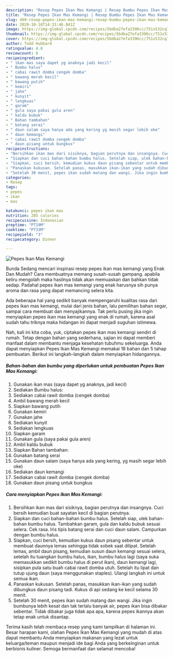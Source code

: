 ```yaml
---
description: "Resep Pepes Ikan Mas Kemangi | Resep Bumbu Pepes Ikan Mas Kemangi Yang Bisa Manjain Lidah"
title: "Resep Pepes Ikan Mas Kemangi | Resep Bumbu Pepes Ikan Mas Kemangi Yang Bisa Manjain Lidah"
slug: 469-resep-pepes-ikan-mas-kemangi-resep-bumbu-pepes-ikan-mas-kemangi-yang-bisa-manjain-lidah
date: 2020-10-16T14:33:46.041Z
image: https://img-global.cpcdn.com/recipes/5bdba27efa3396cc/751x532cq70/pepes-ikan-mas-kemangi-foto-resep-utama.jpg
thumbnail: https://img-global.cpcdn.com/recipes/5bdba27efa3396cc/751x532cq70/pepes-ikan-mas-kemangi-foto-resep-utama.jpg
cover: https://img-global.cpcdn.com/recipes/5bdba27efa3396cc/751x532cq70/pepes-ikan-mas-kemangi-foto-resep-utama.jpg
author: Todd Hubbard
ratingvalue: 4.8
reviewcount: 6
recipeingredient:
- " ikan mas saya dapet yg anaknya jadi kecil"
- " Bumbu halus"
- " cabai rawit domba cengek domba"
- " bawang merah kecil"
- " bawang putih"
- " kemiri"
- " jahe"
- " kunyit"
- " lengkuas"
- " garam"
- " gula saya pakai gula aren"
- " kaldu bubuk"
- " Bahan tambahan"
- " batang serai"
- " daun salam saya hanya ada yang kering yg masih segar lebih oke"
- " daun kemangi"
- " cabai rawit domba cengek domba"
- " daun pisang untuk bungkus"
recipeinstructions:
- "Bersihkan ikan mas dari sisiknya, bagian perutnya dan insangnya. Cuci bersih kemudian buat sayatan kecil di bagian perutnya."
- "Siapkan dan cuci bahan-bahan bumbu halus. Setelah siap, ulek bahan-bahan bumbu halus. Tambahkan garam, gula dan kaldu bubuk sesuai selera. Cek rasa. Iris tipis batang serai dan cuci daun salam. Campurkan dengan bumbu halus."
- "Siapkan, cuci bersih, kemudian kukus daun pisang sebentar untuk membuat daunnya lemas sehingga tidak sobek saat dilipat. Setelah lemas, ambil daun pisang, kemudian susun daun kemangi sesuai selera, setelah itu tuangkan bumbu halus, ikan, bumbu halus lagi (saya suka memasukkan sedikit bumbu halus di perut ikan), daun kemangi lagi, sisipkan pula satu buah cabai rawit domba utuh. Setelah itu lipat dan tutup ujung daun (saya menggunakan staples). Ulangi langkah ini untuk semua ikan."
- "Panaskan kukusan. Setelah panas, masukkan ikan-ikan yang sudah dibungkus daun pisang tadi. Kukus di api sedang ke kecil selama 30 menit."
- "Setelah 30 menit, pepes ikan sudah matang dan wangi. Jika ingin bumbunya lebih kesat dan tak terlalu banyak air, pepes ikan bisa dibakar sebentar. Tidak dibakar juga tidak apa apa, karena pepes ikannya akan tetap enak untuk disantap."
categories:
- Resep
tags:
- pepes
- ikan
- mas

katakunci: pepes ikan mas 
nutrition: 285 calories
recipecuisine: Indonesian
preptime: "PT19M"
cooktime: "PT33M"
recipeyield: "3"
recipecategory: Dinner

---
```



![Pepes Ikan Mas Kemangi](https://img-global.cpcdn.com/recipes/5bdba27efa3396cc/751x532cq70/pepes-ikan-mas-kemangi-foto-resep-utama.jpg)

Bunda Sedang mencari inspirasi resep pepes ikan mas kemangi yang Enak Dan Mudah? Cara membuatnya memang susah-susah gampang. apabila keliru mengolah maka hasilnya tidak akan memuaskan dan bahkan tidak sedap. Padahal pepes ikan mas kemangi yang enak harusnya sih punya aroma dan rasa yang dapat memancing selera kita.

Ada beberapa hal yang sedikit banyak mempengaruhi kualitas rasa dari pepes ikan mas kemangi, mulai dari jenis bahan, lalu pemilihan bahan segar, sampai cara membuat dan menyajikannya. Tak perlu pusing jika ingin menyiapkan pepes ikan mas kemangi yang enak di rumah, karena asal sudah tahu triknya maka hidangan ini dapat menjadi suguhan istimewa.




Nah, kali ini kita coba, yuk, ciptakan pepes ikan mas kemangi sendiri di rumah. Tetap dengan bahan yang sederhana, sajian ini dapat memberi manfaat dalam membantu menjaga kesehatan tubuhmu sekeluarga. Anda dapat menyiapkan Pepes Ikan Mas Kemangi memakai 18 bahan dan 5 tahap pembuatan. Berikut ini langkah-langkah dalam menyiapkan hidangannya.

<!--inarticleads1-->

##### Bahan-bahan dan bumbu yang diperlukan untuk pembuatan Pepes Ikan Mas Kemangi:

1. Gunakan  ikan mas (saya dapet yg anaknya, jadi kecil)
1. Sediakan  Bumbu halus:
1. Sediakan  cabai rawit domba (cengek domba)
1. Ambil  bawang merah kecil
1. Siapkan  bawang putih
1. Gunakan  kemiri
1. Gunakan  jahe
1. Sediakan  kunyit
1. Sediakan  lengkuas
1. Siapkan  garam
1. Gunakan  gula (saya pakai gula aren)
1. Ambil  kaldu bubuk
1. Siapkan  Bahan tambahan:
1. Gunakan  batang serai
1. Gunakan  daun salam (saya hanya ada yang kering, yg masih segar lebih oke)
1. Sediakan  daun kemangi
1. Sediakan  cabai rawit domba (cengek domba)
1. Gunakan  daun pisang untuk bungkus




<!--inarticleads2-->

##### Cara menyiapkan Pepes Ikan Mas Kemangi:

1. Bersihkan ikan mas dari sisiknya, bagian perutnya dan insangnya. Cuci bersih kemudian buat sayatan kecil di bagian perutnya.
1. Siapkan dan cuci bahan-bahan bumbu halus. Setelah siap, ulek bahan-bahan bumbu halus. Tambahkan garam, gula dan kaldu bubuk sesuai selera. Cek rasa. Iris tipis batang serai dan cuci daun salam. Campurkan dengan bumbu halus.
1. Siapkan, cuci bersih, kemudian kukus daun pisang sebentar untuk membuat daunnya lemas sehingga tidak sobek saat dilipat. Setelah lemas, ambil daun pisang, kemudian susun daun kemangi sesuai selera, setelah itu tuangkan bumbu halus, ikan, bumbu halus lagi (saya suka memasukkan sedikit bumbu halus di perut ikan), daun kemangi lagi, sisipkan pula satu buah cabai rawit domba utuh. Setelah itu lipat dan tutup ujung daun (saya menggunakan staples). Ulangi langkah ini untuk semua ikan.
1. Panaskan kukusan. Setelah panas, masukkan ikan-ikan yang sudah dibungkus daun pisang tadi. Kukus di api sedang ke kecil selama 30 menit.
1. Setelah 30 menit, pepes ikan sudah matang dan wangi. Jika ingin bumbunya lebih kesat dan tak terlalu banyak air, pepes ikan bisa dibakar sebentar. Tidak dibakar juga tidak apa apa, karena pepes ikannya akan tetap enak untuk disantap.




Terima kasih telah membaca resep yang kami tampilkan di halaman ini. Besar harapan kami, olahan Pepes Ikan Mas Kemangi yang mudah di atas dapat membantu Anda menyiapkan makanan yang lezat untuk keluarga/teman maupun menjadi ide bagi Anda yang berkeinginan untuk berbisnis kuliner. Semoga bermanfaat dan selamat mencoba!
